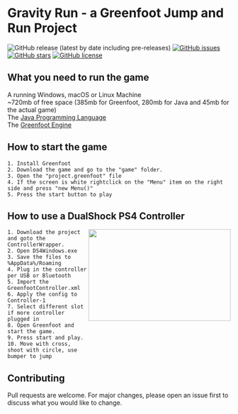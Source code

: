 # Gravity Run - a Greenfoot Jump and Run Project
![GitHub release (latest by date including pre-releases)](https://img.shields.io/github/v/release/wp23/2D-Platformer-Greenfoot?include_prereleases) [![GitHub issues](https://img.shields.io/github/issues/wp23/2D-Platformer-Greenfoot)](https://github.com/wp23/2D-Platformer-Greenfoot/issues) [![GitHub stars](https://img.shields.io/github/stars/wp23/2D-Platformer-Greenfoot)](https://github.com/wp23/2D-Platformer-Greenfoot/stargazers) [![GitHub license](https://img.shields.io/github/license/wp23/2D-Platformer-Greenfoot)](https://github.com/wp23/2D-Platformer-Greenfoot/blob/master/LICENSE)
## What you need to run the game
A running Windows, macOS or Linux Machine  
~720mb of free space (385mb for Greenfoot, 280mb for Java and 45mb for the actual game)  
The [Java Programming Language](https://www.java.com/download/)  
The [Greenfoot Engine](https://www.greenfoot.org/download)


## How to start the game
```
1. Install Greenfoot
2. Download the game and go to the "game" folder.
3. Open the "project.greenfoot" file
4. If the screen is white rightclick on the "Menu" item on the right side and press "new Menu()"
5. Press the start button to play
```
## How to use a DualShock PS4 Controller
<img align="right" src="https://assets.mmsrg.com/isr/166325/c1/-/pixelboxx-mss-72015429/mobile_786_587.png" height="207" width="321">

```
1. Download the project and goto the ControllerWrapper.
2. Open DS4Windows.exe
3. Save the files to %AppData%/Roaming
4. Plug in the controller per USB or Bluetooth
5. Import the GreenfootController.xml
6. Apply the config to Controller-1
7. Select different slot if more controller plugged in
8. Open Greenfoot and start the game.
9. Press start and play.
10. Move with cross, shoot with circle, use bumper to jump
```

## Contributing
Pull requests are welcome. For major changes, please open an issue first to discuss what you would like to change.
